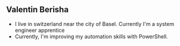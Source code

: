 ## Valentin Berisha 
- I live in switzerland near the city of Basel. Currently I'm a system engineer apprentice
- Currently, I'm improving my automation skills with PowerShell. 
